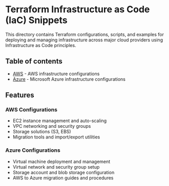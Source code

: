 # Terraform Infrastructure as Code (IaC) Snippets

This directory contains Terraform configurations, scripts, and examples for deploying and managing infrastructure across major cloud providers using Infrastructure as Code principles.

## Table of contents

- [AWS](./AWS/README.md) - AWS infrastructure configurations
- [Azure](./Azure/README.md) - Microsoft Azure infrastructure configurations

## Features

### AWS Configurations

- EC2 instance management and auto-scaling
- VPC networking and security groups
- Storage solutions (S3, EBS)
- Migration tools and import/export utilities

### Azure Configurations

- Virtual machine deployment and management
- Virtual network and security group setup
- Storage account and blob storage configuration
- AWS to Azure migration guides and procedures
